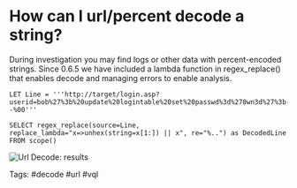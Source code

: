 # How can I url/percent decode a string?

During investigation you may find logs or other data with percent-encoded strings. 
Since 0.6.5 we have included a lambda function in regex_replace() that enables decode and managing errors to enable analysis.

```vql
LET Line = '''http://target/login.asp?userid=bob%27%3b%20update%20logintable%20set%20passwd%3d%270wn3d%27%3b--%00'''

SELECT regex_replace(source=Line, replace_lambda="x=>unhex(string=x[1:]) || x", re="%..") as DecodedLine FROM scope() 

```

![Url Decode: results](https://user-images.githubusercontent.com/13081800/172098424-d78c73f9-e7d2-405b-99ca-129eba4350c0.png)


Tags: #decode #url #vql
